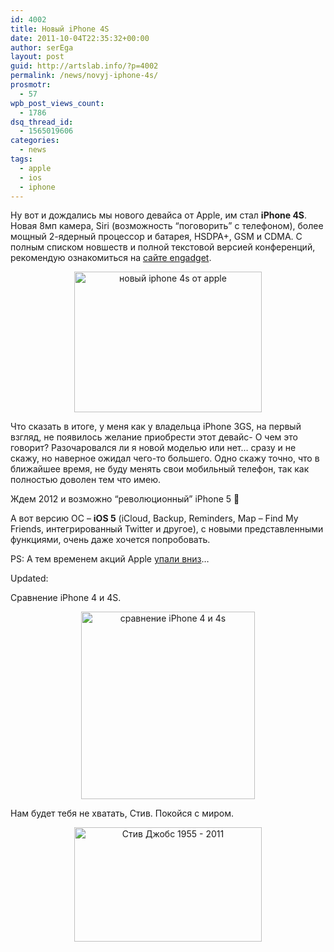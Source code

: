 ```yaml
---
id: 4002
title: Новый iPhone 4S
date: 2011-10-04T22:35:32+00:00
author: serEga
layout: post
guid: http://artslab.info/?p=4002
permalink: /news/novyj-iphone-4s/
prosmotr:
  - 57
wpb_post_views_count:
  - 1786
dsq_thread_id:
  - 1565019606
categories:
  - news
tags:
  - apple
  - ios
  - iphone
---
```

Ну вот и дождались мы нового девайса от Apple, им стал **iPhone 4S**. Новая 8мп камера, Siri (возможность &#8220;поговорить&#8221; с телефоном), более мощный 2-ядерный процессор и батарея, HSDPA+, GSM и CDMA. С полным списком новшеств и полной текстовой версией конференций, рекомендую ознакомиться на [сайте engadget](http://www.engadget.com/2011/10/04/apples-lets-talk-iphone-keynote-liveblog/?sort=newest&refresh=60).

<center>
  <a href="{{site.img_cdn}}/iphone4s.jpg"><img src="{{site.img_cdn}}/iphone4s-300x225.jpg" alt="новый iphone 4s от apple" title="iphone4s" width="300" height="225" class="alignnone size-medium wp-image-4003" /></a>
</center>

Что сказать в итоге, у меня как у владельца iPhone 3GS, на первый взгляд, не появилось желание приобрести этот девайс- О чем это говорит? Разочаровался ли я новой моделью или нет&#8230; сразу и не скажу, но наверное ожидал чего-то большего. Одно скажу точно, что в ближайшее время, не буду менять свои мобильный телефон, так как полностью доволен тем что имею.

Ждем 2012 и возможно &#8220;революционный&#8221; iPhone 5 🙂

А вот версию ОС &#8211; **iOS 5** (iCloud, Backup, Reminders, Map &#8211; Find My Friends, интегрированный Twitter и другое), с новыми представленными функциями, очень даже хочется попробовать.

PS: А тем временем акций Apple [упали вниз](http://lenta.ru/news/2011/10/04/apple/)&#8230;

Updated:

Сравнение iPhone 4 и 4S.

<center>
  <a href="{{site.img_cdn}}/iphone.jpg"><img src="{{site.img_cdn}}/iphone-278x300.jpg" alt="сравнение iPhone 4 и 4s" title="iphone" width="278" height="300" class="alignnone size-medium wp-image-4030" srcset="{{site.img_cdn}}/iphone-278x300.jpg 278w, {{site.img_cdn}}/iphone.jpg 713w" sizes="(max-width: 278px) 100vw, 278px" /></a>
</center>

Нам будет тебя не хватать, Стив. Покойся с миром.

<center>
  <a href="{{site.img_cdn}}/steve_jobs_spasibo.jpg"><img src="{{site.img_cdn}}/steve_jobs_spasibo-300x183.jpg" alt="Стив Джобс 1955 - 2011" title="steve_jobs_spasibo" width="300" height="183" class="alignnone size-medium wp-image-4029" srcset="{{site.img_cdn}}/steve_jobs_spasibo-300x183.jpg 300w, {{site.img_cdn}}/steve_jobs_spasibo.jpg 600w" sizes="(max-width: 300px) 100vw, 300px" /></a>
</center>